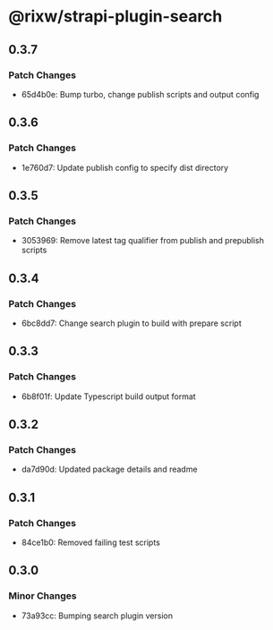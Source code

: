 # @rixw/strapi-plugin-search

## 0.3.7

### Patch Changes

- 65d4b0e: Bump turbo, change publish scripts and output config

## 0.3.6

### Patch Changes

- 1e760d7: Update publish config to specify dist directory

## 0.3.5

### Patch Changes

- 3053969: Remove latest tag qualifier from publish and prepublish scripts

## 0.3.4

### Patch Changes

- 6bc8dd7: Change search plugin to build with prepare script

## 0.3.3

### Patch Changes

- 6b8f01f: Update Typescript build output format

## 0.3.2

### Patch Changes

- da7d90d: Updated package details and readme

## 0.3.1

### Patch Changes

- 84ce1b0: Removed failing test scripts

## 0.3.0

### Minor Changes

- 73a93cc: Bumping search plugin version
